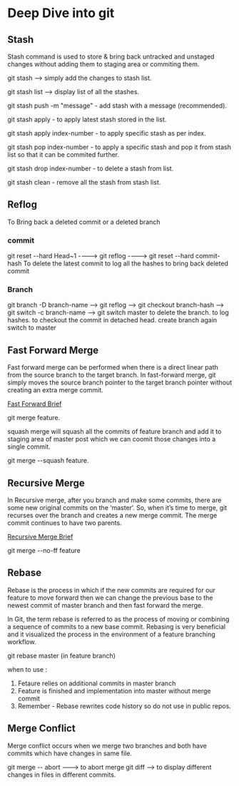 # Deep Dive into git


 ## Stash 
 Stash command is used to store & bring back untracked and unstaged changes without adding them to staging area or commiting them.
 
 git stash --> simply add the changes to stash list.
 
 git stash list --> display list of all the stashes.
 
 git stash push -m "message" - add stash with a message (recommended).
 
 git stash apply - to apply latest stash stored in the list.
 
 git stash apply index-number - to apply specific stash as per index.
 
 git stash pop index-number - to apply a specific stash and pop it from stash list so that it can be commited further.
 
 git stash drop index-number - to delete a stash from list.
 
 git stash clean -  remove all the stash from stash list.



  ## Reflog
   To Bring back a deleted  commit or a deleted branch
   
   ### commit
   git reset --hard Head~1      ----> git reflog      ----> git reset --hard commit-hash
   To delete the latest commit   to log all the hashes   to bring back deleted commit
   
   ### Branch
   
   git branch -D branch-name --> git reflog --> git checkout branch-hash   --> git switch -c branch-name --> git switch master
   to delete the branch.   to log hashes.   to checkout the commit in detached head.     create branch again     switch to master
  
  ## Fast Forward Merge
  
  Fast forward merge can be performed when there is a direct linear path from the source branch to the target branch. In fast-forward     merge, git simply moves the source branch pointer to the target branch pointer without creating an extra merge commit.
  
  [Fast Forward Brief](https://www.tutorialspoint.com/what-is-a-fast-forward-merge-in-git#:~:text=Fast%20forward%20merge%20can%20be,creating%20an%20extra%20merge%20commit.)
  
  
  git merge feature.
  
  
  squash merge will squash all the commits of feature branch and add it to staging area of master post which we can coomit those changes
  into a single commit.
  
  git merge --squash feature.
  
  
  ## Recursive Merge
  
  In Recursive merge, after you branch and make some commits, there are some new original commits on the ‘master‘. So, when it’s time to merge, git recurses over the branch and creates a new merge commit. The merge commit continues to have two parents.
  
  [Recursive Merge Brief](https://www.geeksforgeeks.org/merge-strategies-in-git/#:~:text=Recursive%20Merge%3A,continues%20to%20have%20two%20parents.)
  
  git merge --no-ff feature
  
  
  ## Rebase 
  
  Rebase is the process in which if the new commits are required for our feature to move forward then we can change the previous base to the newest commit of master branch and then fast forward the merge.
  
  
  In Git, the term rebase is referred to as the process of moving or combining a sequence of commits to a new base commit. Rebasing is very beneficial and it visualized the process in the environment of a feature branching workflow.


git rebase master (in feature branch)

when to use :
1. Fetaure relies on additional commits in master branch
2. Feature is finished and implementation into master without merge commit
3. Remember - Rebase rewrites code history so do not use in public repos.


## Merge Conflict

Merge conflict occurs when we merge two branches and both have commits which have changes in same file.

git merge -- abort ---> to abort merge
git diff --> to display different changes in files in different commits.



  
  
  
